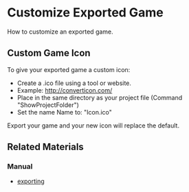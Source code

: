 
# Customize Exported Game

How to customize an exported game.


## Custom Game Icon


To give your exported game a custom icon:

- Create a .ico file using a tool or website. 
- Example: http://converticon.com/
- Place in the same directory as your project file (Command "ShowProjectFolder") 
- Set the name Name to: "Icon.ico"

Export your game and your new icon will replace the default.

## Related Materials
### Manual
- [exporting](https://plasmaengine.github.io/PlasmaDocs/Plasma1/Editor/editor/editorcommands/exporting.markdown) 

 